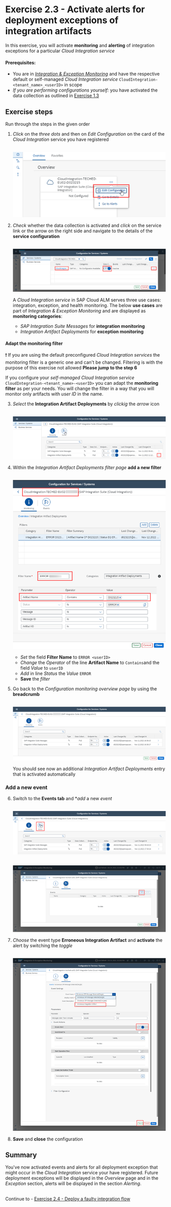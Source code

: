 # Exercise 2.3 - Activate alerts for deployment exceptions of integration artifacts

In this exercise, you will activate  **monitoring** and  **alerting** of integration exceptions for a particular *Cloud Integration service*

#### Prerequisites:

- You are in [*Integration & Exception Monitoring*](https://teched22-cloudalm-003.eu10.alm.cloud.sap/shell/run?sap-ui-app-id=com.sap.crun.imapp.ui#/Home) and have the respective default or self-managed *Cloud Integration service* `CloudIntegration-<tenant_name>_<userID>` in scope
- *If you are performing configurations yourself:* you have activated the data collection as outlined in [Exercise 1.3](/exercises/ex1/ex13/)

## Exercise steps

Run through the steps in the given order

1. *Click* on the *three dots* and then on *Edit Configuration* on the card of the *Cloud Integration* service you have registered

   <br>![](/exercises/ex1/images/IMOverviewEditConfiguration.png)

2. *Check* whether the data collection is activated and *click* on the service link or the arrow on the right side and navigate to the details of the **service configuration**

   <br>![](/exercises/ex2/images/IMExceptConfigSelectService.png)
   
    A *Cloud Integration service* in SAP Cloud ALM serves three use cases: integration, exception, and health monitoring. The below **use cases** are part of *Integration & Exception Monitoring* and are displayed as **monitoring categories**:
    
	- *SAP Integration Suite Messages* for **integration monitoring**
	- *Integration Artifact Deployments* for **exception monitoring**

#### Adapt the **monitoring filter**

❗ If you are using the default preconfigured *Cloud Integration services* the monitoring filter is a generic one and can't be changed. Filtering is with the purpose of this exercise not allowed **Please jump to the step 6**

If you configure your *self-managed Cloud Integration service* `CloudIntegration-<tenant_name>-<userID>` you can adapt the **monitoring filter** as per your needs.
You will change the filter in a way that you will monitor only artifacts with *user ID* in the name.

3. *Select* the **Integration Artifact Deployments** by *clickig* the *arrow* icon

   <br>![](/exercises/ex2/images/IMExceptSelectUsecase.png)
   
4. Within the *Integration Artifact Deployments filter page* **add a new filter** 

	<br>![](/exercises/ex2/images/IMExceptConfigAddFilter.png)

    - *Set* the field **Filter Name** to `ERROR <userID>`
    - *Change* the *Operator* of the line **Artifact Name** to `Contains`and the field *Value* to `userID`
    - *Add* in line *Status* the *Value* `ERROR`
    - **Save** the *filter*

5. Go back to the *Configuration monitoring overview page* by using the **breadcrumb**

	<br>![](/exercises/ex2/images/IMExceptConfigAddFilterResult.png)
    
    You should see now an additional *Integration Artifact Deployments* entry that is activated automatically
	
### Add a new event

6. Switch to the **Events tab** and **add* a new *event*

	<br>![](/exercises/ex2/images/IMExceptConfigSwitchToEvents.png)

	<br>![](/exercises/ex2/images/IMExceptConfigAddEventButton.png)
	
7. *Choose* the event type **Erroneous Integration Artifact**  and **activate** the alert by switching the *toggle* 

	<br>![](/exercises/ex2/images/IMExceptConfigActivateAlert.png)
	
8. **Save** and **close** the configuration
   

## Summary

You've now activated events and alerts for all deployment exception that might occur in the *Cloud Integration* service your have registered. Future deployment exceptions will be displayed in the *Overview* page and in the *Exception* section, alerts will be displayed in the section *Alerting*.

<br>Continue to - [Exercise 2.4 - Deploy a faulty integration flow](/exercises/ex2/ex24/)
